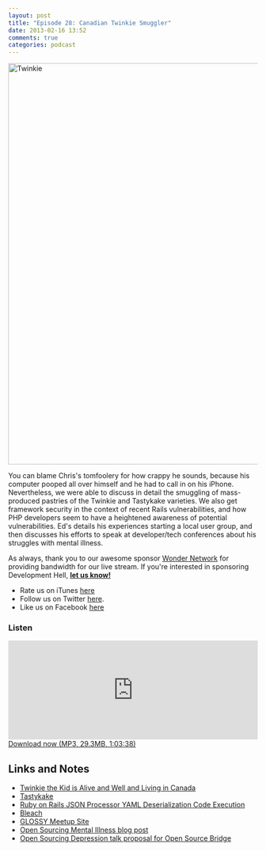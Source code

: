 ```yaml
---
layout: post
title: "Episode 28: Canadian Twinkie Smuggler"
date: 2013-02-16 13:52
comments: true
categories: podcast
---
```


<a href="http://www.flickr.com/photos/turbona/5701078956/" title="Twinkie by turbona, on Flickr"><img src="http://farm3.staticflickr.com/2678/5701078956_64e8470b65_b.jpg" width="1024" height="811" alt="Twinkie"></a>

You can blame Chris's tomfoolery for how crappy he sounds, because his computer pooped all over himself and he had to call in on his iPhone. Nevertheless, we were able to discuss in detail the smuggling of mass-produced pastries of the Twinkie and Tastykake varieties. We also get framework security in the context of recent Rails vulnerabilities, and how PHP developers seem to have a heightened awareness of potential vulnerabilities. Ed's details his experiences starting a local user group, and then discusses his efforts to speak at developer/tech conferences about his struggles with mental illness.

As always, thank you to our awesome sponsor [Wonder Network](http://wondernetworks.com) for providing bandwidth for our live stream. If you're interested in sponsoring Development Hell, **[let us know!](mailto:devhell@funkatron.com)**

* Rate us on iTunes [here](http://itunes.apple.com/us/podcast/dev-hell/id489840699)
* Follow us on Twitter [here](https://twitter.com/dev_hell).
* Like us on Facebook [here](https://www.facebook.com/devhellpodcast)

### Listen

<iframe frameborder='0' height='200px' scrolling='no' seamless src='https://embed.simplecast.com/35287?color=f5f5f5' width='100%'></iframe>
<a href="http://audio.simplecast.com/35287.mp3" rel="enclosure">Download now (MP3, 29.3MB, 1:03:38)</a>

## Links and Notes

* [Twinkie the Kid is Alive and Well and Living in Canada](http://www.geekosystem.com/canadian-twinkies/)
* [Tastykake](http://www.tastykake.com/)
* [Ruby on Rails JSON Processor YAML Deserialization Code Execution](http://www.metasploit.com/modules/exploit/multi/http/rails_json_yaml_code_exec)
* [Bleach](https://github.com/jsocol/bleach)
* [GLOSSY Meetup Site](http://www.meetup.com/Greater-Lafayette-Open-Source-Symposium/)
* [Open Sourcing Mental Illness blog post](http://funkatron.com/posts/open-sourcing-mental-illness.html)
* [Open Sourcing Depression talk proposal for Open Source Bridge](http://opensourcebridge.org/proposals/949)